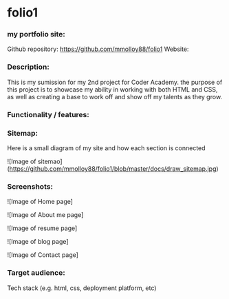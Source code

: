 # folio1
### my portfolio site:

Github repository: https://github.com/mmolloy88/folio1
Website:

### Description:

This is my sumission for my 2nd project for Coder Academy. the purpose of this project is to showcase my ability in working with
both HTML and CSS, as well as creating a base to work off and show off my talents as they grow.


### Functionality / features:

### Sitemap:

Here is a small diagram of my site and how each section is connected 

![Image of sitemao]
(https://github.com/mmolloy88/folio1/blob/master/docs/draw_sitemap.jpg)

### Screenshots:

![Image of Home page]

![Image of About me page]

![Image of resume page]

![Image of blog page]

![Image of Contact page]

### Target audience:



Tech stack (e.g. html, css, deployment platform, etc)